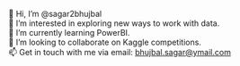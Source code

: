 👋 Hi, I’m @sagar2bhujbal  
👀 I’m interested in exploring new ways to work with data.  
🌱 I’m currently learning PowerBI.  
💞️ I’m looking to collaborate on Kaggle competitions.  
📫 Get in touch with me via email: bhujbal.sagar@ymail.com  

